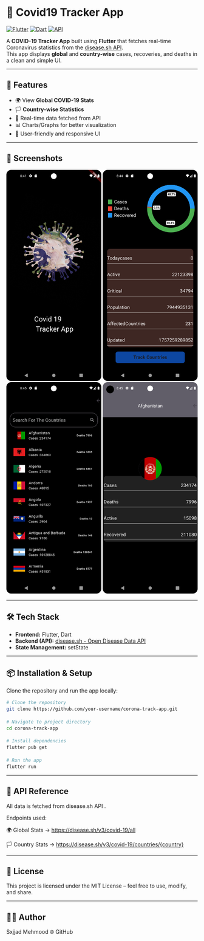 # 🦠 Covid19 Tracker App

[![Flutter](https://img.shields.io/badge/Flutter-02569B?style=for-the-badge&logo=flutter&logoColor=white)](https://flutter.dev/)
[![Dart](https://img.shields.io/badge/Dart-0175C2?style=for-the-badge&logo=dart&logoColor=white)](https://dart.dev/)
[![API](https://img.shields.io/badge/API-disease.sh-green?style=for-the-badge)](https://disease.sh/)

A **COVID-19 Tracker App** built using **Flutter** that fetches real-time Coronavirus statistics from the [disease.sh API](https://disease.sh/v3/covid-19/).  
This app displays **global** and **country-wise** cases, recoveries, and deaths in a clean and simple UI.

---

## 🚀 Features
- 🌍 View **Global COVID-19 Stats**
- 🏳️ **Country-wise Statistics**
- 🔄 Real-time data fetched from API
- 📊 Charts/Graphs for better visualization
- 🎨 User-friendly and responsive UI

---

## 📸 Screenshots
<p align="center">
  <img src="Screenshots/splashscreen.png" alt="Global Stats" width="250"/>
  <img src="Screenshots/home.png" alt="Home Screen" width="250"/>
  <img src="Screenshots/search.png" alt="Country Stats" width="250"/>
  <img src="Screenshots/details.png" alt="Global Stats" width="250"/>

</p>


---

## 🛠️ Tech Stack
- **Frontend:** Flutter, Dart
- **Backend (API):** [disease.sh - Open Disease Data API](https://disease.sh/v3/covid-19/)
- **State Management:** setState

---

## 📦 Installation & Setup

Clone the repository and run the app locally:

```bash
# Clone the repository
git clone https://github.com/your-username/corona-track-app.git

# Navigate to project directory
cd corona-track-app

# Install dependencies
flutter pub get

# Run the app
flutter run
```
---
## 📡 API Reference

All data is fetched from disease.sh API
.

Endpoints used:

🌍 Global Stats → https://disease.sh/v3/covid-19/all

🏳️ Country Stats → https://disease.sh/v3/covid-19/countries/{country}

---
## 📜 License

This project is licensed under the MIT License – feel free to use, modify, and share.

---

## 👨‍💻 Author

Sxjjad Mehmood
🌐 GitHub